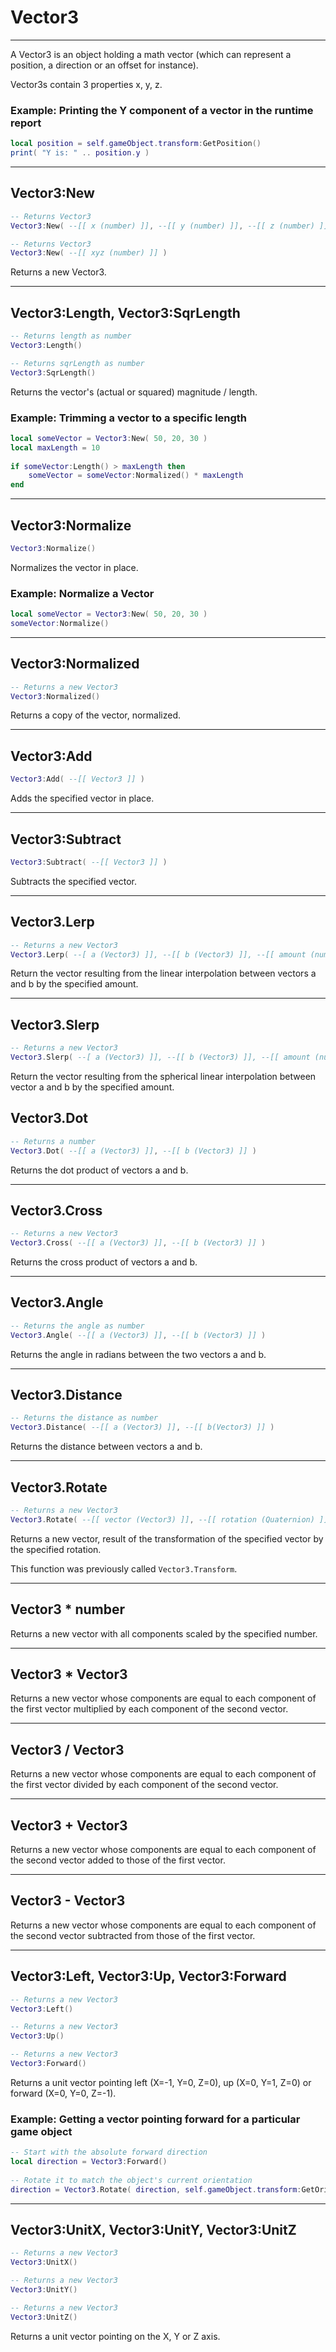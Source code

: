 # Vector3

---
A Vector3 is an object holding a math vector (which can represent a position, a direction or an offset for instance).

Vector3s contain 3 properties x, y, z.

### Example: **Printing the Y component of a vector in the runtime report**

```lua
​local position = self.gameObject.transform:GetPosition()
print( "Y is: " .. position.y )
```

----
## Vector3:New
```lua
-- Returns Vector3
Vector3:New( --[[ x (number) ]], --[[ y (number) ]], --[[ z (number) ]] )

-- Returns Vector3
Vector3:New( --[[ xyz (number) ]] )
```

Returns a new Vector3.

----
## Vector3:Length, Vector3:SqrLength
```lua
-- Returns length as number
Vector3:Length()

-- Returns sqrLength as number
Vector3:SqrLength()
```

Returns the vector's (actual or squared) magnitude / length.

### Example: **Trimming a vector to a specific length**
```lua
local someVector = Vector3:New( 50, 20, 30 )
local maxLength = 10
 
if someVector:Length() > maxLength then
    someVector = someVector:Normalized() * maxLength
end
```

----
## Vector3:Normalize
```lua
Vector3:Normalize()
```

Normalizes the vector in place.

### Example: **Normalize a Vector**
```lua
local someVector = Vector3:New( 50, 20, 30 )
someVector:Normalize()
```

----
## Vector3:Normalized
```lua
-- Returns a new Vector3
Vector3:Normalized()
```

Returns a copy of the vector, normalized.

----
## Vector3:Add
```lua
Vector3:Add( --[[ Vector3 ]] )
```

Adds the specified vector in place.

----
## Vector3:Subtract
```lua
Vector3:Subtract( --[[ Vector3 ]] )
```

Subtracts the specified vector.

----
## Vector3.Lerp

```lua
-- Returns a new Vector3
Vector3.Lerp( --[ a (Vector3) ]], --[[ b (Vector3) ]], --[[ amount (number) ]] )
```

Return the vector resulting from the linear interpolation between vectors a and b by the specified amount.

----
## Vector3.Slerp

```lua
-- Returns a new Vector3
​Vector3.Slerp( --[ a (Vector3) ]], --[[ b (Vector3) ]], --[[ amount (number) ]] )
```

Return the vector resulting from the spherical linear interpolation between vector a and b by the specified amount.

## Vector3.Dot
```lua
-- Returns a number
Vector3.Dot( --[[ a (Vector3) ]], --[[ b (Vector3) ]] )
```

Returns the dot product of vectors a and b.

----
## Vector3.Cross
```lua
-- Returns a new Vector3
Vector3.Cross( --[[ a (Vector3) ]], --[[ b (Vector3) ]] )
```

Returns the cross product of vectors a and b.

----
## Vector3.Angle
```lua
-- Returns the angle as number
Vector3.Angle( --[[ a (Vector3) ]], --[[ b (Vector3) ]] )
```

Returns the angle in radians between the two vectors a and b.

----
## Vector3.Distance

```lua
-- Returns the distance as number
Vector3.Distance( --[[ a (Vector3) ]], --[[ b(Vector3) ]] )
```

Returns the distance between vectors a and b.

----
## Vector3.Rotate

```lua
-- Returns a new Vector3
Vector3.Rotate( --[[ vector (Vector3) ]], --[[ rotation (Quaternion) ]] )
```

Returns a new vector, result of the transformation of the specified vector by the specified rotation.

This function was previously called ```Vector3.Transform```.

----
## Vector3 * number
Returns a new vector with all components scaled by the specified number.

----
## Vector3 * Vector3
Returns a new vector whose components are equal to each component of the first vector multiplied by each component of the second vector.

----
## Vector3 / Vector3
Returns a new vector whose components are equal to each component of the first vector divided by each component of the second vector.

----
## Vector3 + Vector3
Returns a new vector whose components are equal to each component of the second vector added to those of the first vector.

----
## Vector3 - Vector3
Returns a new vector whose components are equal to each component of the second vector subtracted from those of the first vector.

----
## Vector3:Left, Vector3:Up, Vector3:Forward
```lua
-- Returns a new Vector3
Vector3:Left()

-- Returns a new Vector3
Vector3:Up()

-- Returns a new Vector3
Vector3:Forward()
```

Returns a unit vector pointing left (X=-1, Y=0, Z=0), up (X=0, Y=1, Z=0) or forward (X=0, Y=0, Z=-1).

### Example: **Getting a vector pointing forward for a particular game object**
```lua
-- Start with the absolute forward direction
local direction = Vector3:Forward()​
 
-- Rotate it to match the object's current orientation
direction = Vector3.Rotate( direction, self.gameObject.transform:GetOrientation() ) -- relative forward direction
```

----
## Vector3:UnitX, Vector3:UnitY, Vector3:UnitZ
```lua
-- Returns a new Vector3
Vector3:UnitX()

-- Returns a new Vector3
Vector3:UnitY()

-- Returns a new Vector3
Vector3:UnitZ()
```

Returns a unit vector pointing on the X, Y or Z axis.
